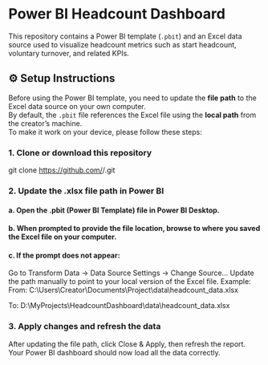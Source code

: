 # Power BI Headcount Dashboard

This repository contains a Power BI template (`.pbit`) and an Excel data source used to visualize headcount metrics such as start headcount, voluntary turnover, and related KPIs.

## ⚙️ Setup Instructions

Before using the Power BI template, you need to update the **file path** to the Excel data source on your own computer.  
By default, the `.pbit` file references the Excel file using the **local path** from the creator’s machine.  
To make it work on your device, please follow these steps:

### 1. Clone or download this repository
git clone https://github.com/<your-org-or-username>/<repo-name>.git
### 2. Update the .xlsx file path in Power BI
#### a. Open the .pbit (Power BI Template) file in Power BI Desktop.

#### b. When prompted to provide the file location, browse to where you saved the Excel file on your computer.

#### c. If the prompt does not appear:
Go to Transform Data → Data Source Settings → Change Source...
Update the path manually to point to your local version of the Excel file.
Example:
From:
C:\Users\Creator\Documents\Project\data\headcount_data.xlsx

To:
D:\MyProjects\HeadcountDashboard\data\headcount_data.xlsx
### 3. Apply changes and refresh the data
After updating the file path, click Close & Apply, then refresh the report.
Your Power BI dashboard should now load all the data correctly.
